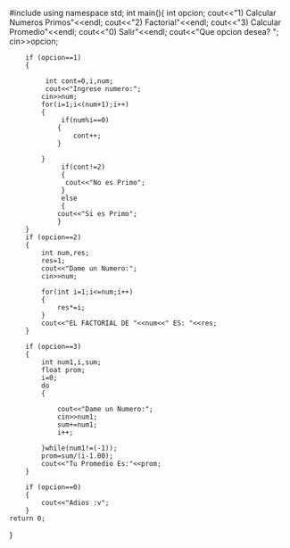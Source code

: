#include <iostream>
using namespace std;
int main(){
         int opcion;
		 cout<<"1) Calcular Numeros Primos"<<endl;
		 cout<<"2) Factorial"<<endl;
		 cout<<"3) Calcular Promedio"<<endl;
		 cout<<"0) Salir"<<endl;
		 cout<<"Que opcion desea? ";
		 cin>>opcion;


		if (opcion==1)
		{

			 int cont=0,i,num;
        	 cout<<"Ingrese numero:";
         	cin>>num;
         	for(i=1;i<(num+1);i++)
		 	{
        		 if(num%i==0)
			 	{
        	     	cont++;
        		}

        	}
       			 if(cont!=2)
				 {
    	          cout<<"No es Primo";
    	    	 }
				 else
				 {
                cout<<"Si es Primo";
       	 	 	}
        }
        if (opcion==2)
        {
        	int num,res;
        	res=1;
        	cout<<"Dame un Numero:";
        	cin>>num;

        	for(int i=1;i<=num;i++)
        	{
        		res*=i;
			}
        	cout<<"EL FACTORIAL DE "<<num<<" ES: "<<res;
		}

		if (opcion==3)
		{
		    int num1,i,sum;
		    float prom;
		    i=0;
			do
            {
						
                cout<<"Dame un Numero:";
                cin>>num1;
                sum+=num1;
                i++;
                
            }while(num1!=(-1));
            prom=sum/(i-1.00);
            cout<<"Tu Promedio Es:"<<prom;
		}

		if (opcion==0)
		{
			cout<<"Adios :v";
		}
    return 0;
}
